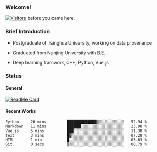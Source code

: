 ### Welcome!

[![Visitors](https://visitor-badge.laobi.icu/badge?page_id=HermitSun.HermitSun)]() before you came here.

### Brief Introduction

- Postgraduate of Tsinghua University, working on data provenance

- Graduated from Nanjing University with B.E.

- Deep learning framwork, C++, Python, Vue.js

### Status

#### General

[![ReadMe Card](https://github-readme-stats.hermitsun.vercel.app/api?username=HermitSun&count_private=true&show_icons=true)]()

#### Recent Works

<!--START_SECTION:waka-->

```text
Python     26 mins         █████████████▒░░░░░░░░░░░   52.94 %
Markdown   11 mins         ██████░░░░░░░░░░░░░░░░░░░   23.98 %
Vue.js     5 mins          ███░░░░░░░░░░░░░░░░░░░░░░   11.38 %
Text       3 mins          █▓░░░░░░░░░░░░░░░░░░░░░░░   07.28 %
HTML       1 min           █░░░░░░░░░░░░░░░░░░░░░░░░   03.63 %
Git        0 secs          ▒░░░░░░░░░░░░░░░░░░░░░░░░   00.79 %
```

<!--END_SECTION:waka-->
